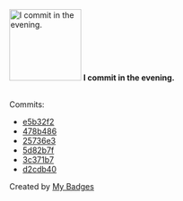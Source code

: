 <img src="https://github.com/my-badges/my-badges/blob/master/src/all-badges/time-of-commit/evening-commits.png?raw=true" alt="I commit in the evening." title="I commit in the evening." width="128">
<strong>I commit in the evening.</strong>
<br><br>

Commits:

- <a href="https://github.com/andrewjswan/mediaportal-titan-mepo-theme/commit/e5b32f291d9f9979b33f2e3d720b38fef2942ccf">e5b32f2</a>
- <a href="https://github.com/andrewjswan/mediaportal-titan-mepo-theme/commit/478b4861deeb21b43b886988c3b0155e161cc16f">478b486</a>
- <a href="https://github.com/andrewjswan/mediaportal-titan-mepo-theme/commit/25736e3c640590750fde077279784c2e6e30d6d0">25736e3</a>
- <a href="https://github.com/andrewjswan/mediaportal-latest-media-handler/commit/5d82b7f08f282263cae224bfccc1c5229a7bcda9">5d82b7f</a>
- <a href="https://github.com/andrewjswan/mediaportal-latest-media-handler/commit/3c371b788d9d1697e7cc0543f4160b805905e556">3c371b7</a>
- <a href="https://github.com/andrewjswan/mediaportal-fanart-handler/commit/d2cdb4057f46038979ffd0006519bddff39285ce">d2cdb40</a>


Created by <a href="https://github.com/my-badges/my-badges">My Badges</a>